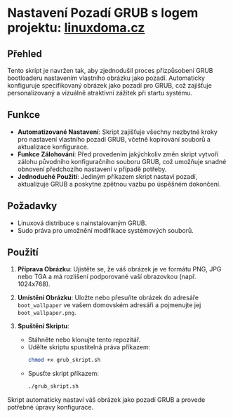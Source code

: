 # Nastavení Pozadí GRUB s logem projektu: [linuxdoma.cz](https://forum.linuxdoma.cz/)

## Přehled

Tento skript je navržen tak, aby zjednodušil proces přizpůsobení GRUB bootloaderu nastavením vlastního obrázku jako pozadí. Automaticky konfiguruje specifikovaný obrázek jako pozadí pro GRUB, což zajišťuje personalizovaný a vizuálně atraktivní zážitek při startu systému.

## Funkce

- **Automatizované Nastavení**: Skript zajišťuje všechny nezbytné kroky pro nastavení vlastního pozadí GRUB, včetně kopírování souborů a aktualizace konfigurace.
- **Funkce Zálohování**: Před provedením jakýchkoliv změn skript vytvoří zálohu původního konfiguračního souboru GRUB, což umožňuje snadné obnovení předchozího nastavení v případě potřeby.
- **Jednoduché Použití**: Jediným příkazem skript nastaví pozadí, aktualizuje GRUB a poskytne zpětnou vazbu po úspěšném dokončení.

## Požadavky

- Linuxová distribuce s nainstalovaným GRUB.
- Sudo práva pro umožnění modifikace systémových souborů.

## Použití

1. **Příprava Obrázku**: Ujistěte se, že váš obrázek je ve formátu PNG, JPG nebo TGA a má rozlišení podporované vaší obrazovkou (např. 1024x768).

2. **Umístění Obrázku**: Uložte nebo přesuňte obrázek do adresáře `boot_wallpaper` ve vašem domovském adresáři a pojmenujte jej `boot_wallpaper.png`.

3. **Spuštění Skriptu**:
   - Stáhněte nebo klonujte tento repozitář.
   - Udělte skriptu spustitelná práva příkazem:
     ```bash
     chmod +x grub_skript.sh
     ```
   - Spusťte skript příkazem:
     ```bash
     ./grub_skript.sh
     ```

Skript automaticky nastaví váš obrázek jako pozadí GRUB a provede potřebné úpravy konfigurace.
